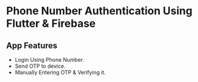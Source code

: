 # Phone Number Authentication Using Flutter & Firebase

## App Features
- Login Using Phone Number.<br>
- Send OTP to device.<br>
- Manually Entering OTP & Verifying it.<br><br>
